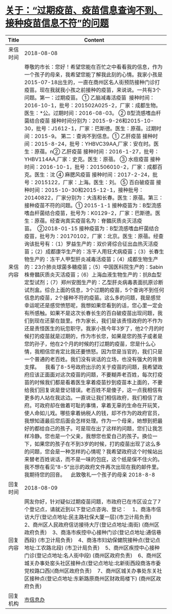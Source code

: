 # [关于：“过期疫苗、疫苗信息查询不到、接种疫苗信息不符”的问题](http://www.shangluo.gov.cn/zmhd/ldxxxx.jsp?urltype=leadermail.LeaderMailContentUrl&wbtreeid=1112&leadermailid=4861)

| Title |                                                                                                                                                                                                                                                                                                                                                                                                                                                                                                                                                                                                                                                                                                                                                                                                    Content                                                                                                                                                                                                                                                                                                                                                                                                                                                                                                                                                                                                                                                                                                                                                                                                     |
|:-----:|----------------------------------------------------------------------------------------------------------------------------------------------------------------------------------------------------------------------------------------------------------------------------------------------------------------------------------------------------------------------------------------------------------------------------------------------------------------------------------------------------------------------------------------------------------------------------------------------------------------------------------------------------------------------------------------------------------------------------------------------------------------------------------------------------------------------------------------------------------------------------------------------------------------------------------------------------------------------------------------------------------------------------------------------------------------------------------------------------------------------------------------------------------------------------------------------------------------------------------------------------------------------------------------------------------------------------------------------------------------------------------------------------------------------------------------------------------------------------------------------------------------------------------------------------------------------------------------------------------------|
| 来信时间  | 2018-08-08                                                                                                                                                                                                                                                                                                                                                                                                                                                                                                                                                                                                                                                                                                                                                                                                                                                                                                                                                                                                                                                                                                                                                                                                                                                                                                                                                                                                                                                                                                                                                                                                     |
| 来信内容  | 尊敬的市长：您好！希望您能在百忙之中看看我的信息，作为一个孩子的母亲，我希望您能了解我此刻的心情。我家小孩是2015-07-18出生的，一直在商州区名人街预防接种门诊打疫苗。现在我就我小孩之前接种的疫苗，来说说。一共有3个问题。第一：过期疫苗。 ① 乙脑减毒活疫苗  接种时间：2016-10-1，批号：201502A025-2，厂家：成都生物。医生：*公。过期时间：2016-08-03。 ② B型流感嗜血杆菌结合疫苗 接种时间分别为：2015-9-26和2015-10-30，批号：J1612-1，厂家：巴斯德。医生：原蓓。过期时间：2015-9。 第二：查询不到信息。① 乙肝疫苗 接种时间：2015-8-24，批号：YHBVC39AA,厂家：安在时。医生：原蓓。n② 乙肝疫苗 接种时间：2016-1-27，批号：YHBV114AA,厂家：史克。医生：原蓓。 ③ 水痘疫苗 接种时间：2016-10-1，批号：201506010-2，厂家：成都百克。医生：沈 ④ 麻腮风疫苗 接种时间：2017-2-24，批号：2015122，厂家：上海。医生：刘。 ⑤ 百白破疫苗 接种时间：2015-10-30和2015-12-1，接种批号：20140822，厂家分别为：大连和长春。医生：原蓓。第三：接种疫苗不符的问题。① 2015-1-1 接种疫苗为：B型流感嗜血杆菌结合疫苗，批号为：K0129-2，厂家：巴斯德。医生：原蓓。经查询真实疫苗名为：脊髓灰质炎灭活疫苗。  ②2018-01-15 接种疫苗为：B型流感嗜血杆菌结合疫苗，批号为：20170102，厂家：北京。医生：原蓓。经查询该批号有：（1）罗益生产的：双价肾综合征出血热灭活疫苗；（2）成都康华生产的：冻干人用狂犬病疫苗；（3）长春生物生产的：冻干人甲型肝炎减毒活疫苗；（4）成都生物生产的：23介肺炎球菌多糖疫苗；（5）中国医科院生产的：Sabin株脊髓灰质炎灭活疫苗；（6）上海血液生物生产的：抗B血型定型试剂；（7）郑州安图生产的：乙型肝炎病毒表面抗原诊断试剂盒。综合上面的信息，3个过期的疫苗，5个查询不到任何信息的疫苗，2个接种不符的疫苗。这么多的问题，我是感觉幸运呢还是感觉愤怒呢，我想如果您看到的话，您心里一定会有所感触。如果不是这次长春长生的百白破疫苗出现问题，我们到现在还蒙在鼓里。作为家长，我们是该责怪政府的不作为还是责怪医生的玩忽职守。我家小孩今年3岁了，他2个月的时候打的疫苗就是过期的，作为市长您，如果是您的孩子或者是您的孙子，他在2个月的时候的打过期的疫苗，您是什么心情，我相信您肯定比我还要愤怒。因为您是当官的，我们只是一个普通的老百姓。我们没有说话的立场，也没有强大的背景支撑。    我看了8-5号政府出示的关于疫苗的问题，我希望政府应该正面面对这次疫苗的问题，不要糊弄老百姓，每次打疫苗的时候我们都是看着医生拿着疫苗抄到疫苗本上面的，不要给我们回复说是登记错误。老百姓不是傻子，这一点我相信有更多的人站在我这边。一直说让我们相信政府，我们相信了政府。可政府却在做着可耻的事情，拿着无辜的生命在开玩笑，使人命如儿戏。哪些拿着纳税人的钱，却不作为的政府官员，我想知道最后您后面会怎样处理。作为一个母亲，她想到把最好的都给自己的孩子。可是现在出了这样的问题，您们让我怎样冷静。您也是一个父亲，我想您也爱自己的孩子。换位一下，如果您的孩子在不到3岁的时候，打的疫苗出现了这么多的问题，您会是一种怎样的心情呢？我希望政府这个时候站出来替老百姓说话，而不是一味的包庇，这个纸是保不住火的。我不想在看见“8-5”出示的政府文件再次出现在我的邮件里。我期待您的回音。    此致敬礼一个孩子的母亲 2018-8-8 |
| 回复时间  | 2018-08-09                                                                                                                                                                                                                                                                                                                                                                                                                                                                                                                                                                                                                                                                                                                                                                                                                                                                                                                                                                                                                                                                                                                                                                                                                                                                                                                                                                                                                                                                                                                                                                                                     |
| 回复内容  | 网友你好，针对疑似过期疫苗问题，市政府已在市区设立了7个登记点，请就近到以下登记点咨询、登记：    1、商洛市信访大厅(登记点地址:民主路社保大厦一层)(市卫计局负责)    2、商州区人民政府信访接待大厅(登记点地址:南街) (商州区政府负责)    3、商洛市疾控中心接种门诊(登记点地址:通信巷西段) (市卫计局负责)    4、商洛市妇幼保健院接种点(登记点地址:工农路北段) (市卫计局负责)    5、商州区疾控中心接种门诊(登记点地址:名人街中段) (商州区政府负责)    6、商州区城关办事处窑头社区接种点(登记点地址:北新街西段商洛市委党校路口西)(商州区政府负责)    7、商州区城关办事处东关社区接种点(登记点地址:东新路原商州区财政局楼下) (商州区政府负责)                                                                                                                                                                                                                                                                                                                                                                                                                                                                                                                                                                                                                                                                                                                                                                                                                                                                                                                                                                                                                                                                                                                                                                                                                                                      |
| 回复机构  | [市信息办](../../category/agencies/市信息办.md)                                                                                                                                                                                                                                                                                                                                                                                                                                                                                                                                                                                                                                                                                                                                                                                                                                                                                                                                                                                                                                                                                                                                                                                                                                                                                                                                                                                                                                                                                                                                                                        |